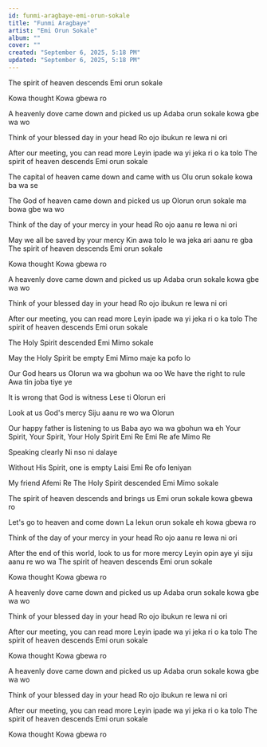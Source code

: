 ```yaml
---
id: funmi-aragbaye-emi-orun-sokale
title: "Funmi Aragbaye"
artist: "Emi Orun Sokale"
album: ""
cover: ""
created: "September 6, 2025, 5:18 PM"
updated: "September 6, 2025, 5:18 PM"
---
```


The spirit of heaven descends
Emi orun sokale

Kowa thought
Kowa gbewa ro

A heavenly dove came down and picked us up
Adaba orun sokale kowa gbe wa wo

Think of your blessed day in your head
Ro ojo ibukun re lewa ni ori

After our meeting, you can read more
Leyin ipade wa yi jeka ri o ka tolo
The spirit of heaven descends
Emi orun sokale

The capital of heaven came down and came with us
Olu orun sokale kowa ba wa se

The God of heaven came down and picked us up
Olorun orun sokale ma bowa gbe wa wo

Think of the day of your mercy in your head
Ro ojo aanu re lewa ni ori

May we all be saved by your mercy
Kin awa tolo le wa jeka ari aanu re gba
The spirit of heaven descends
Emi orun sokale

Kowa thought
Kowa gbewa ro

A heavenly dove came down and picked us up
Adaba orun sokale kowa gbe wa wo

Think of your blessed day in your head
Ro ojo ibukun re lewa ni ori

After our meeting, you can read more
Leyin ipade wa yi jeka ri o ka tolo
The spirit of heaven descends
Emi orun sokale

The Holy Spirit descended
Emi Mimo sokale

May the Holy Spirit be empty
Emi Mimo maje ka pofo lo

Our God hears us
Olorun wa wa gbohun wa oo
We have the right to rule
Awa tin joba tiye ye

It is wrong that God is witness
Lese ti Olorun eri

Look at us God's mercy
Siju aanu re wo wa Olorun

Our happy father is listening to us
Baba ayo wa wa gbohun wa eh
Your Spirit, Your Spirit, Your Holy Spirit
Emi Re Emi Re afe Mimo Re

Speaking clearly
Ni nso ni dalaye

Without His Spirit, one is empty
Laisi Emi Re ofo leniyan

My friend
Afemi Re
The Holy Spirit descended
Emi Mimo sokale

The spirit of heaven descends and brings us
Emi orun sokale kowa gbewa ro

Let's go to heaven and come down
La lekun orun sokale eh kowa gbewa ro

Think of the day of your mercy in your head
Ro ojo aanu re lewa ni ori

After the end of this world, look to us for more mercy
Leyin opin aye yi siju aanu re wo wa
The spirit of heaven descends
Emi orun sokale

Kowa thought
Kowa gbewa ro

A heavenly dove came down and picked us up
Adaba orun sokale kowa gbe wa wo

Think of your blessed day in your head
Ro ojo ibukun re lewa ni ori

After our meeting, you can read more
Leyin ipade wa yi jeka ri o ka tolo
The spirit of heaven descends
Emi orun sokale

Kowa thought
Kowa gbewa ro

A heavenly dove came down and picked us up
Adaba orun sokale kowa gbe wa wo

Think of your blessed day in your head
Ro ojo ibukun re lewa ni ori

After our meeting, you can read more
Leyin ipade wa yi jeka ri o ka tolo
The spirit of heaven descends
Emi orun sokale

Kowa thought
Kowa gbewa ro
